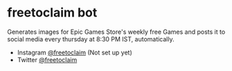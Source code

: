 # freetoclaim bot
Generates images for Epic Games Store's weekly free Games and posts it to social media every thursday at 8:30 PM IST, automatically.


- Instagram [@freetoclaim](https://www.instagram.com/freetoclaim/) (Not set up yet)
- Twitter [@freetoclaim](https://www.twitter.com/freetoclaim/) 
